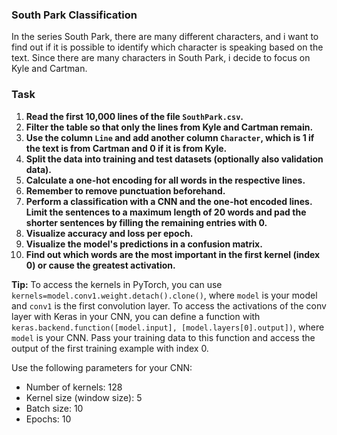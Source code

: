 ### South Park Classification

In the series South Park, there are many different characters, and i want to find out if it is possible to identify which character is speaking based on the text. Since there are many characters in South Park, i decide to focus on Kyle and Cartman.

### Task

1. **Read the first 10,000 lines of the file `SouthPark.csv`.**
2. **Filter the table so that only the lines from Kyle and Cartman remain.**
3. **Use the column `Line` and add another column `Character`, which is 1 if the text is from Cartman and 0 if it is from Kyle.**
4. **Split the data into training and test datasets (optionally also validation data).**
5. **Calculate a one-hot encoding for all words in the respective lines.**
6. **Remember to remove punctuation beforehand.**
7. **Perform a classification with a CNN and the one-hot encoded lines. Limit the sentences to a maximum length of 20 words and pad the shorter sentences by filling the remaining entries with 0.**
8. **Visualize accuracy and loss per epoch.**
9. **Visualize the model's predictions in a confusion matrix.**
10. **Find out which words are the most important in the first kernel (index 0) or cause the greatest activation.**

   **Tip:** To access the kernels in PyTorch, you can use `kernels=model.conv1.weight.detach().clone()`, where `model` is your model and `conv1` is the first convolution layer. To access the activations of the conv layer with Keras in your CNN, you can define a function with `keras.backend.function([model.input], [model.layers[0].output])`, where `model` is your CNN. Pass your training data to this function and access the output of the first training example with index 0.

Use the following parameters for your CNN:

- Number of kernels: 128
- Kernel size (window size): 5
- Batch size: 10
- Epochs: 10
